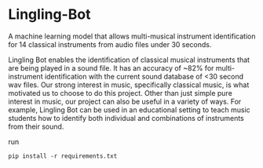 # Lingling-Bot
A machine learning model that allows multi-musical instrument identification for 14 classical instruments from audio files under 30 seconds. 

Lingling Bot enables the identification of classical musical instruments that are being played in a sound file. It has an accuracy of ~82% for multi-instrument identification with the current sound database of <30 second wav files. Our strong interest in music, specifically classical music, is what motivated us to choose to do this project. Other than just simple pure interest in music, our project can also be useful in a variety of ways. For example, Lingling Bot can be used in an educational setting to teach music students how to identify both individual and combinations of instruments from their sound.


run 
```
pip install -r requirements.txt
```
